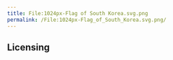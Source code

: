 ```yaml
---
title: File:1024px-Flag of South Korea.svg.png
permalink: /File:1024px-Flag_of_South_Korea.svg.png/
---
```


## Licensing